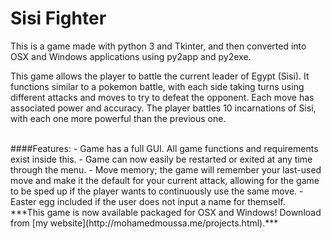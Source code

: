 Sisi Fighter
=========

This is a game made with python 3 and Tkinter, and then converted into OSX and Windows applications using py2app and py2exe.

This game allows the player to battle the current leader of Egypt (Sisi). It functions similar to a pokemon battle, with each side taking turns using different attacks and moves to try to defeat the opponent. Each move has associated power and accuracy. The player battles 10 incarnations of Sisi, with each one more powerful than the previous one.

<br>
####Features:
- Game has a full GUI. All game functions and requirements exist inside this.
- Game can now easily be restarted or exited at any time through the menu.
- Move memory; the game will remember your last-used move and make it the default for your current attack, allowing for the game to be sped up if the player wants to continuously use the same move.
- Easter egg included if the user does not input a name for themself.

<br>
***This game is now available packaged for OSX and Windows! Download from [my website](http://mohamedmoussa.me/projects.html).***
